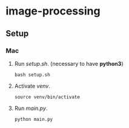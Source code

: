 # image-processing
 
## Setup

### Mac

1. Run *setup.sh*. (necessary to have **python3**)
    ```
    bash setup.sh
    ```

1. Activate *venv*.
    ```
    source venv/bin/activate
    ```

1. Run *main.py*.
    ```
    python main.py
    ```